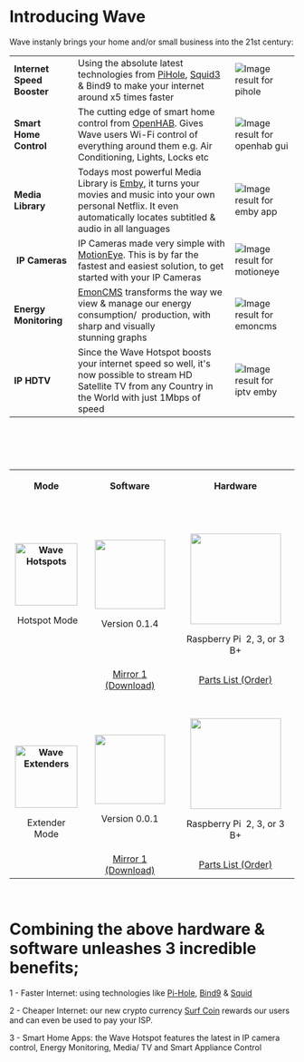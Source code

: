 <h1 id="mcetoc_1cb5rbkj50">Introducing&nbsp;Wave</h1>
<p>Wave&nbsp;instanly&nbsp;brings&nbsp;your home and/or small business into the&nbsp;21st century:</p>
<table width="553">
  <tbody>
    <tr>
      <td><strong>Internet Speed Booster</strong></td>
      <td>Using the absolute latest technologies from <a href="https://pi-hole.net">PiHole</a>, <a href="https://squidproxy.org">Squid3</a> &amp; Bind9 to make your internet around x5 times faster&nbsp;</td>
      <td><img src="https://i0.wp.com/pi-hole.net/wp-content/uploads/2016/12/dashboard212.png?resize=525%2C336&amp;ssl=1" alt="Image result for pihole" /></td>
    </tr>
    <tr>
      <td><strong>Smart Home Control</strong></td>
      <td>The cutting edge of smart home control from <a href="https://www.openhab.org">OpenHAB</a>. Gives Wave users Wi-Fi control of everything around them e.g. Air Conditioning, Lights, Locks etc</td>
      <td><img src="https://docs.openhab.org/addons/uis/habpanel/doc/images/habpanel_screenshot1.png" alt="Image result for openhab gui" /></td>
    </tr>
    <tr>
      <td><strong>Media Library</strong></td>
      <td>Todays most powerful Media Library is <a href="https://emby.media">Emby</a>, it turns your movies and music into your own personal Netflix. It even automatically locates subtitled &amp; audio in all languages</td>
      <td><img src="https://lh3.googleusercontent.com/HemYqsE8tkSnuLGd7Xil9QTtwpliOHG5-OQN5oYcA8sbWy0SYdZ2LWI9Jchknw4lDvRZmvVkCw=w640-h400-e365" alt="Image result for emby app" /></td>
    </tr>
    <tr>
      <td>&nbsp;<strong>IP Cameras</strong></td>
      <td>IP Cameras made very simple with <a href="https://github.com/ccrisan/motioneye/wiki">MotionEye</a>. This is by far the fastest and easiest solution, to get started with your IP Cameras</td>
      <td><img src="https://iu8cri.altervista.org/wp-content/uploads/2017/09/motioneye_3.png" alt="Image result for motioneye" /></td>
    </tr>
    <tr>
      <td><strong>Energy Monitoring</strong></td>
      <td><a href="https://emoncms.org">EmonCMS</a> transforms the way we view &amp; manage our energy consumption/&nbsp; production, with sharp and visually stunning&nbsp;graphs</td>
      <td><img src="https://emoncms.org/Modules/site/emoncms_front.png" alt="Image result for emoncms" /></td>
    </tr>
    <tr>
      <td><strong>IP HDTV</strong></td>
      <td>Since the Wave Hotspot boosts your internet speed so well, it's now possible to stream HD Satellite TV from any Country in the World with just 1Mbps of speed</td>
      <td><img src="http://i.imgur.com/Y07Lpwp.png" alt="Image result for iptv emby" /></td>
    </tr>
  </tbody>
</table>
<h1 id="mcetoc_1cb5s9gnn5">&nbsp;</h1>
<table>
  <tbody>
    <tr>
      <td style="text-align: center;">
        <p><strong>Mode</strong></p>
      </td>
      <td style="text-align: center;"><strong>Software</strong></td>
      <td style="text-align: center;"><strong>Hardware</strong></td>
    </tr>
    <tr>
      <td style="text-align: center;">
        <p><strong><img src="https://thumb.ibb.co/iKdDZ7/wave_hotspots.png" alt="Wave Hotspots" width="110" height="110" /></strong></p>
        <p><strong>&nbsp;</strong>Hotspot Mode</p>
      </td>
      <td style="text-align: center;">
        <p><img src="https://encrypted-tbn0.gstatic.com/images?q=tbn:ANd9GcSaeH-_N07SOt_mhm31HnhPWPuX_K4Ky7QykZnR5hLGnRkku7Go" alt="" width="124" height="122" /></p>
        <p>Version&nbsp;0.1.4</p>
      </td>
      <td style="text-align: center;">
        <p>&nbsp;</p>
        <p><strong><img src="https://image.ibb.co/fGVAYS/wave_hotspot_0_1_0.png" alt="" width="160" height="160" /></strong></p>
        <p>Raspberry Pi&nbsp; 2, 3, or 3 B+</p>
      </td>
    </tr>
    <tr>
      <td style="text-align: center;">&nbsp;</td>
      <td style="text-align: center;"><a href="https://mega.nz/#!ZKYDGZiI!AhXw3_EXam4vBaWzHyjTHMpd8P4s7ZBJgcuk37s7-ao">Mirror 1 (Download)</a></td>
      <td style="text-align: center;"><a href="https://github.com/unclehowell/WaveOS/blob/master/parts-list.csv">Parts List (Order)</a></td>
    </tr>
    <tr>
      <td style="text-align: center;">&nbsp;</td>
      <td style="text-align: center;">&nbsp;</td>
      <td style="text-align: center;">&nbsp;</td>
    </tr>
    <tr>
      <td style="text-align: center;" rowspan="2">
        <p>&nbsp;</p>
        <p><strong><img src="https://thumb.ibb.co/jAesSS/extenders.png" alt="Wave Extenders" width="110" height="110" /></strong></p>
        <p>Extender Mode</p>
        <p>&nbsp;</p>
      </td>
      <td style="text-align: center;">
        <p><img src="https://encrypted-tbn0.gstatic.com/images?q=tbn:ANd9GcSaeH-_N07SOt_mhm31HnhPWPuX_K4Ky7QykZnR5hLGnRkku7Go" alt="" width="124" height="122" /></p>
        <p>Version&nbsp;0.0.1</p>
      </td>
      <td style="text-align: center;">
        <p><strong><img src="https://image.ibb.co/fGVAYS/wave_hotspot_0_1_0.png" alt="" width="160" height="160" /></strong></p>
        <p>Raspberry Pi&nbsp; 2, 3, or 3 B+</p>
      </td>
    </tr>
    <tr>
      <td style="text-align: center;"><a href="https://mega.nz/#!ZKYDGZiI!AhXw3_EXam4vBaWzHyjTHMpd8P4s7ZBJgcuk37s7-ao">Mirror 1 (Download)</a></td>
      <td style="text-align: center;"><a href="https://github.com/unclehowell/WaveOS/blob/master/parts-list.csv">Parts List (Order)</a></td>
    </tr>
  </tbody>
</table>
<p>&nbsp;</p>
<h1 id="mcetoc_1cb5rbkj81">Combining the above&nbsp;hardware &amp; software unleashes 3 incredible benefits;</h1>
<p>1 - Faster Internet: using technologies like <a href="https://pi-hole.net">Pi-Hole</a>, <a href="https://wiki.debian.org/Bind9">Bind9</a> &amp; <a href="https://squidproxy.org">Squid</a></p>
<p>2 - Cheaper Internet: our new crypto currency <a href="#">Surf Coin</a> rewards our users and can even be used to pay your ISP.</p>
<p>3 - Smart Home Apps: the Wave Hotspot features the latest in IP camera control, Energy Monitoring, Media/ TV and Smart Appliance Control</p>


